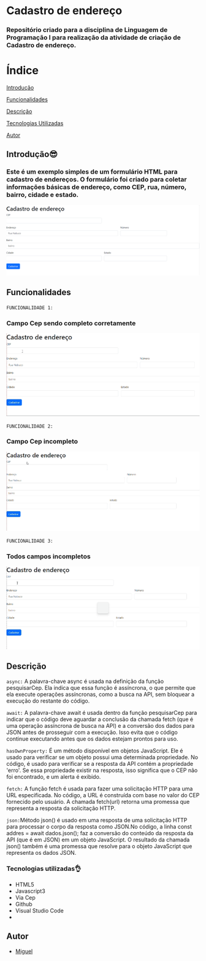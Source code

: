 
# Cadastro de endereço

<h3>Repositório criado para a disciplina de Linguagem de Programação I para realização da atividade de criação de Cadastro de endereço.</h3>

# Índice
[Introdução](#introduc%C3%A7%C3%A3o)

[Funcionalidades](#funcionalidades)

[Descrição](#descri%C3%A7%C3%A3o) 

[Tecnologias Utilizadas](#tecnologias-utilizadas)  
  
[Autor](https://github.com/miguelitto16/Calendario#autor) 

## Introdução😎
<h3>Este é um exemplo simples de um formulário HTML para cadastro de endereços. O formulário foi criado para coletar informações básicas de endereço, como CEP, rua, número, bairro, cidade e estado.</h3>

![Imagem](imagem890.png)

## Funcionalidades

`FUNCIONALIDADE 1:`
<h3>Campo Cep sendo completo corretamente</h3>

![Gif](cep-correto.gif)

`FUNCIONALIDADE 2:`
<h3>Campo Cep incompleto</h3>

![Gif](cep-incompleto0.gif)

`FUNCIONALIDADE 3:`
<h3>Todos campos incompletos</h3>

![Gif](cep-sem-nada.gif)

## Descrição
`async:` A palavra-chave async é usada na definição da função pesquisarCep. Ela indica que essa função é assíncrona, o que permite que ela execute operações assíncronas, como a busca na API, sem bloquear a execução do restante do código.

`await:` A palavra-chave await é usada dentro da função pesquisarCep para indicar que o código deve aguardar a conclusão da chamada fetch (que é uma operação assíncrona de busca na API) e a conversão dos dados para JSON antes de prosseguir com a execução. Isso evita que o código continue executando antes que os dados estejam prontos para uso.

`hasOwnProperty:` É um método disponível em objetos JavaScript. Ele é usado para verificar se um objeto possui uma determinada propriedade. No código, é usado para verificar se a resposta da API contém a propriedade 'erro'. Se essa propriedade existir na resposta, isso significa que o CEP não foi encontrado, e um alerta é exibido.

`fetch:` A função fetch é usada para fazer uma solicitação HTTP para uma URL especificada.
No código, a URL é construída com base no valor do CEP fornecido pelo usuário.
A chamada fetch(url) retorna uma promessa que representa a resposta da solicitação HTTP.


`json:`Método json() é usado em uma resposta de uma solicitação HTTP para processar o corpo da resposta como JSON.No código, a linha const addres = await dados.json(); faz a conversão do conteúdo da resposta da API (que é em JSON) em um objeto JavaScript.
O resultado da chamada json() também é uma promessa que resolve para o objeto JavaScript que representa os dados JSON.

### Tecnologias utilizadas👌

* HTML5
* Javascript3
* Via Cep
* Github
* Visual Studio Code
*

## Autor

* [Miguel](https://github.com/miguelitto16)